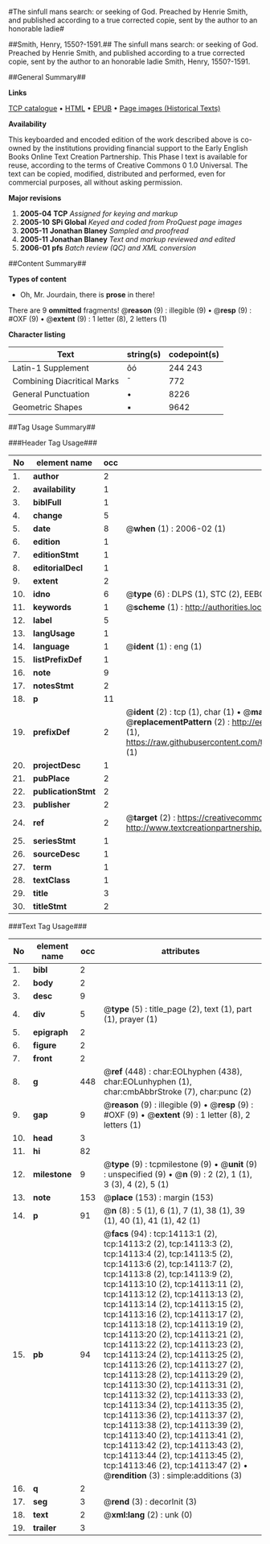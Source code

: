 #The sinfull mans search: or seeking of God. Preached by Henrie Smith, and published according to a true corrected copie, sent by the author to an honorable ladie#

##Smith, Henry, 1550?-1591.##
The sinfull mans search: or seeking of God. Preached by Henrie Smith, and published according to a true corrected copie, sent by the author to an honorable ladie
Smith, Henry, 1550?-1591.

##General Summary##

**Links**

[TCP catalogue](http://www.ota.ox.ac.uk/tcp/)  • 
[HTML](http://tei.it.ox.ac.uk/tcp/Texts-HTML/free/A12/A12381.html)  • 
[EPUB](http://tei.it.ox.ac.uk/tcp/Texts-EPUB/free/A12/A12381.epub) • 
[Page images (Historical Texts)](https://data.historicaltexts.jisc.ac.uk/view?pubId=eebo-99848986e&pageId=eebo-99848986e-14113-1)

**Availability**

This keyboarded and encoded edition of the
	       work described above is co-owned by the institutions
	       providing financial support to the Early English Books
	       Online Text Creation Partnership. This Phase I text is
	       available for reuse, according to the terms of Creative
	       Commons 0 1.0 Universal. The text can be copied,
	       modified, distributed and performed, even for
	       commercial purposes, all without asking permission.

**Major revisions**

1. __2005-04__ __TCP__ *Assigned for keying and markup*
1. __2005-10__ __SPi Global__ *Keyed and coded from ProQuest page images*
1. __2005-11__ __Jonathan Blaney__ *Sampled and proofread*
1. __2005-11__ __Jonathan Blaney__ *Text and markup reviewed and edited*
1. __2006-01__ __pfs__ *Batch review (QC) and XML conversion*

##Content Summary##

**Types of content**

  * Oh, Mr. Jourdain, there is **prose** in there!

There are 9 **ommitted** fragments! 
 @__reason__ (9) : illegible (9)  •  @__resp__ (9) : #OXF (9)  •  @__extent__ (9) : 1 letter (8), 2 letters (1)

**Character listing**


|Text|string(s)|codepoint(s)|
|---|---|---|
|Latin-1 Supplement|ôó|244 243|
|Combining             Diacritical Marks|̄|772|
|General Punctuation|•|8226|
|Geometric Shapes|▪|9642|

##Tag Usage Summary##

###Header Tag Usage###

|No|element name|occ|attributes|
|---|---|---|---|
|1.|__author__|2||
|2.|__availability__|1||
|3.|__biblFull__|1||
|4.|__change__|5||
|5.|__date__|8| @__when__ (1) : 2006-02 (1)|
|6.|__edition__|1||
|7.|__editionStmt__|1||
|8.|__editorialDecl__|1||
|9.|__extent__|2||
|10.|__idno__|6| @__type__ (6) : DLPS (1), STC (2), EEBO-CITATION (1), PROQUEST (1), VID (1)|
|11.|__keywords__|1| @__scheme__ (1) : http://authorities.loc.gov/ (1)|
|12.|__label__|5||
|13.|__langUsage__|1||
|14.|__language__|1| @__ident__ (1) : eng (1)|
|15.|__listPrefixDef__|1||
|16.|__note__|9||
|17.|__notesStmt__|2||
|18.|__p__|11||
|19.|__prefixDef__|2| @__ident__ (2) : tcp (1), char (1)  •  @__matchPattern__ (2) : ([0-9\-]+):([0-9IVX]+) (1), (.+) (1)  •  @__replacementPattern__ (2) : http://eebo.chadwyck.com/downloadtiff?vid=$1&page=$2 (1), https://raw.githubusercontent.com/textcreationpartnership/Texts/master/tcpchars.xml#$1 (1)|
|20.|__projectDesc__|1||
|21.|__pubPlace__|2||
|22.|__publicationStmt__|2||
|23.|__publisher__|2||
|24.|__ref__|2| @__target__ (2) : https://creativecommons.org/publicdomain/zero/1.0/ (1), http://www.textcreationpartnership.org/docs/. (1)|
|25.|__seriesStmt__|1||
|26.|__sourceDesc__|1||
|27.|__term__|1||
|28.|__textClass__|1||
|29.|__title__|3||
|30.|__titleStmt__|2||


###Text Tag Usage###

|No|element name|occ|attributes|
|---|---|---|---|
|1.|__bibl__|2||
|2.|__body__|2||
|3.|__desc__|9||
|4.|__div__|5| @__type__ (5) : title_page (2), text (1), part (1), prayer (1)|
|5.|__epigraph__|2||
|6.|__figure__|2||
|7.|__front__|2||
|8.|__g__|448| @__ref__ (448) : char:EOLhyphen (438), char:EOLunhyphen (1), char:cmbAbbrStroke (7), char:punc (2)|
|9.|__gap__|9| @__reason__ (9) : illegible (9)  •  @__resp__ (9) : #OXF (9)  •  @__extent__ (9) : 1 letter (8), 2 letters (1)|
|10.|__head__|3||
|11.|__hi__|82||
|12.|__milestone__|9| @__type__ (9) : tcpmilestone (9)  •  @__unit__ (9) : unspecified (9)  •  @__n__ (9) : 2 (2), 1 (1), 3 (3), 4 (2), 5 (1)|
|13.|__note__|153| @__place__ (153) : margin (153)|
|14.|__p__|91| @__n__ (8) : 5 (1), 6 (1), 7 (1), 38 (1), 39 (1), 40 (1), 41 (1), 42 (1)|
|15.|__pb__|94| @__facs__ (94) : tcp:14113:1 (2), tcp:14113:2 (2), tcp:14113:3 (2), tcp:14113:4 (2), tcp:14113:5 (2), tcp:14113:6 (2), tcp:14113:7 (2), tcp:14113:8 (2), tcp:14113:9 (2), tcp:14113:10 (2), tcp:14113:11 (2), tcp:14113:12 (2), tcp:14113:13 (2), tcp:14113:14 (2), tcp:14113:15 (2), tcp:14113:16 (2), tcp:14113:17 (2), tcp:14113:18 (2), tcp:14113:19 (2), tcp:14113:20 (2), tcp:14113:21 (2), tcp:14113:22 (2), tcp:14113:23 (2), tcp:14113:24 (2), tcp:14113:25 (2), tcp:14113:26 (2), tcp:14113:27 (2), tcp:14113:28 (2), tcp:14113:29 (2), tcp:14113:30 (2), tcp:14113:31 (2), tcp:14113:32 (2), tcp:14113:33 (2), tcp:14113:34 (2), tcp:14113:35 (2), tcp:14113:36 (2), tcp:14113:37 (2), tcp:14113:38 (2), tcp:14113:39 (2), tcp:14113:40 (2), tcp:14113:41 (2), tcp:14113:42 (2), tcp:14113:43 (2), tcp:14113:44 (2), tcp:14113:45 (2), tcp:14113:46 (2), tcp:14113:47 (2)  •  @__rendition__ (3) : simple:additions (3)|
|16.|__q__|2||
|17.|__seg__|3| @__rend__ (3) : decorInit (3)|
|18.|__text__|2| @__xml:lang__ (2) : unk (0)|
|19.|__trailer__|3||
